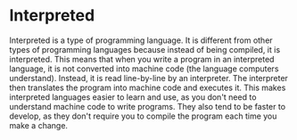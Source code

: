 # Interpreted

Interpreted is a type of programming language. It is different from other types of programming languages because instead of being compiled, it is interpreted. This means that when you write a program in an interpreted language, it is not converted into machine code (the language computers understand). Instead, it is read line-by-line by an interpreter. The interpreter then translates the program into machine code and executes it. This makes interpreted languages easier to learn and use, as you don't need to understand machine code to write programs. They also tend to be faster to develop, as they don't require you to compile the program each time you make a change.

